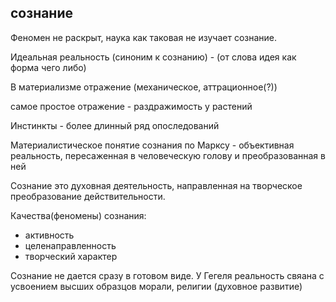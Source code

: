 
## сознание

Феномен не раскрыт, наука как таковая не изучает сознание.

Идеальная реальность (синоним к сознанию) - (от слова идея как форма чего либо)

В материализме отражение (механическое, аттрационное(?))

самое простое отражение - раздражимость у растений 

Инстинкты - более длинный ряд опоследований 

Материалистическое понятие сознания по Марксу - объективная реальность, пересаженная в человеческую голову и преобразованная в ней

Сознание это духовная деятельность, направленная на творческое преобразование действительности.

Качества(феномены) сознания:
- активность 
- целенаправленность
- творческий характер

Сознание не дается сразу в готовом виде. У Гегеля реальность свяана с усвоением высших образцов морали, религии (духовное развитие)


